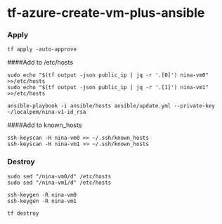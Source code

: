 # tf-azure-create-vm-plus-ansible

### Apply

```tf apply -auto-approve```

####Add to /etc/hosts
```
sudo echo "$(tf output -json public_ip | jq -r '.[0]') nina-vm0" >>/etc/hosts
sudo echo "$(tf output -json public_ip | jq -r '.[1]') nina-vm1" >>/etc/hosts
```

```ansible-playbook -i ansible/hosts ansible/update.yml --private-key ~/localpem/nina-v1-id_rsa```


####Add to known_hosts
```
ssh-keyscan -H nina-vm0 >> ~/.ssh/known_hosts
ssh-keyscan -H nina-vm1 >> ~/.ssh/known_hosts
```

### Destroy
```
sudo sed "/nina-vm0/d" /etc/hosts
sudo sed "/nina-vm1/d" /etc/hosts

ssh-keygen -R nina-vm0
ssh-keygen -R nina-vm1
```

```tf destroy```
